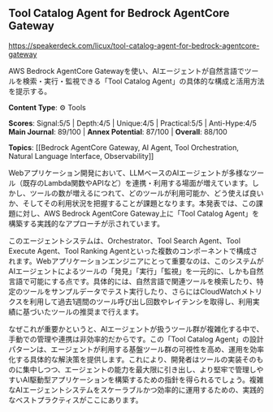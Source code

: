 ## Tool Catalog Agent for Bedrock AgentCore Gateway

https://speakerdeck.com/licux/tool-catalog-agent-for-bedrock-agentcore-gateway

AWS Bedrock AgentCore Gatewayを使い、AIエージェントが自然言語でツールを検索・実行・監視できる「Tool Catalog Agent」の具体的な構成と活用方法を提示する。

**Content Type**: ⚙️ Tools

**Scores**: Signal:5/5 | Depth:4/5 | Unique:4/5 | Practical:5/5 | Anti-Hype:4/5
**Main Journal**: 89/100 | **Annex Potential**: 87/100 | **Overall**: 88/100

**Topics**: [[Bedrock AgentCore Gateway, AI Agent, Tool Orchestration, Natural Language Interface, Observability]]

Webアプリケーション開発において、LLMベースのAIエージェントが多様なツール（既存のLambda関数やAPIなど）を連携・利用する場面が増えています。しかし、ツールの数が増えるにつれて、どのツールが利用可能か、どう使えば良いか、そしてその利用状況を把握することが課題となります。本発表では、この課題に対し、AWS Bedrock AgentCore Gateway上に「Tool Catalog Agent」を構築する実践的なアプローチが示されています。

このエージェントシステムは、Orchestrator、Tool Search Agent、Tool Execute Agent、Tool Ranking Agentといった複数のコンポーネントで構成されます。Webアプリケーションエンジニアにとって重要なのは、このシステムがAIエージェントによるツールの「発見」「実行」「監視」を一元的に、しかも自然言語で可能にする点です。具体的には、自然言語で関連ツールを検索したり、特定のツールをサンプルデータでテスト実行したり、さらにはCloudWatchメトリクスを利用して過去1週間のツール呼び出し回数やレイテンシを取得し、利用実績に基づいたツールの推奨まで行えます。

なぜこれが重要かというと、AIエージェントが扱うツール群が複雑化する中で、手動での管理や連携は非効率的だからです。この「Tool Catalog Agent」の設計パターンは、エージェントが利用する基盤ツール群の可視性を高め、運用を効率化する具体的な解決策を提供します。これにより、開発者はツールの実装そのものに集中しつつ、エージェントの能力を最大限に引き出し、より堅牢で管理しやすいAI駆動型アプリケーションを構築するための指針を得られるでしょう。複雑なAIエージェントシステムをスケーラブルかつ効率的に運用するための、実践的なベストプラクティスがここにあります。
